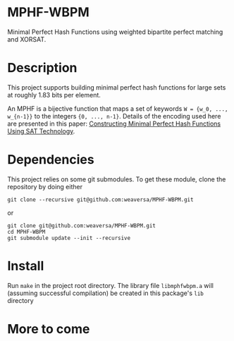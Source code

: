 # MPHF-WBPM

Minimal Perfect Hash Functions using weighted bipartite perfect matching and XORSAT.


# Description

This project supports building minimal perfect hash functions
for large sets at roughly 1.83 bits per element.

An MPHF is a bijective function that maps a set of keywords `W = {w_0,
..., w_{n-1}}` to the integers `{0, ..., n-1}`. Details of the
encoding used here are presented in this paper: [Constructing Minimal
Perfect Hash Functions Using SAT
Technology](https://www.cs.cmu.edu/~mheule/publications/AAAI-WeaverS.1625.pdf).


# Dependencies

This project relies on some git submodules. To get these module, clone
the repository by doing either
```
git clone --recursive git@github.com:weaversa/MPHF-WBPM.git
```
or
```
git clone git@github.com:weaversa/MPHF-WBPM.git
cd MPHF-WBPM
git submodule update --init --recursive
```

# Install

Run `make` in the project root directory. The library file
`libmphfwbpm.a` will (assuming successful compilation) be
created in this package's `lib` directory

# More to come